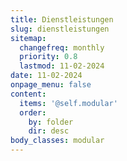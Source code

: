 ```yaml
---
title: Dienstleistungen
slug: dienstleistungen
sitemap:
  changefreq: monthly
  priority: 0.8
  lastmod: 11-02-2024
date: 11-02-2024
onpage_menu: false
content:
  items: '@self.modular'
  order:
    by: folder
    dir: desc
body_classes: modular
---
```


